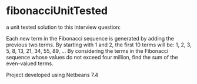 # fibonacciUnitTested
a unit tested solution to this interview question:

Each new term in the Fibonacci sequence is generated by adding the previous two terms. By starting with 1 and 2, the first 10 terms will be:
1, 2, 3, 5, 8, 13, 21, 34, 55, 89, ...
By considering the terms in the Fibonacci sequence whose values do not exceed four million, find the sum of the even-valued terms.

Project developed using Netbeans 7.4
